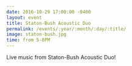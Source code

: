 ```yaml
---
date: 2016-10-29 17:00:00 -0400
layout: event
title: Staton-Bush Acoustic Duo
permalink: /events/:year/:month/:day/:title/
image: staton-bush.jpg
time: from 5-8PM
---
```


Live music from Staton-Bush Acoustic Duo!